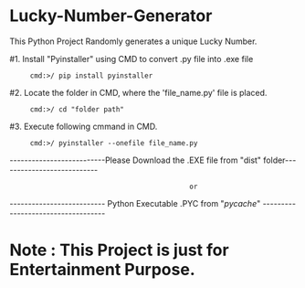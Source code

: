 # Lucky-Number-Generator
This Python Project Randomly generates a unique Lucky Number.


#1. Install "Pyinstaller" using CMD to convert .py file into .exe file
         
         cmd:>/ pip install pyinstaller

#2. Locate the folder in CMD, where the 'file_name.py' file is placed.
         
         cmd:>/ cd "folder path"

#3. Execute following cmmand in CMD.
         
         cmd:>/ pyinstaller --onefile file_name.py
          
--------------------------Please Download the .EXE file from "dist" folder---------------------------

                                                or

-------------------------- Python Executable .PYC from "_pycache_" -----------------------------------


# Note : This Project is just for Entertainment Purpose.
